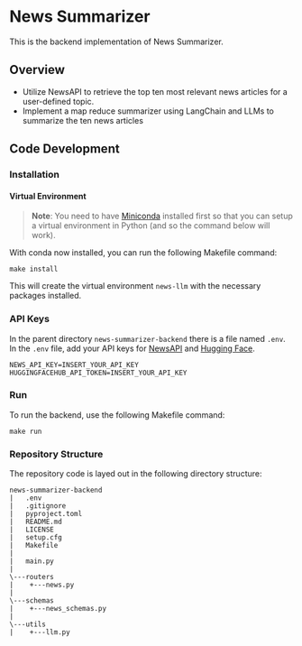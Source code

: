 # News Summarizer
This is the backend implementation of News Summarizer. 

## Overview
- Utilize NewsAPI to retrieve the top ten most relevant news articles for a user-defined topic. 
- Implement a map reduce summarizer using LangChain and LLMs to summarize the ten news articles

## Code Development 
### Installation
#### Virtual Environment
> **Note**: You need to have [Miniconda](https://docs.conda.io/en/latest/miniconda.html) installed first so that you can setup a virtual environment in Python (and so the command below will work).

With conda now installed, you can run the following Makefile command:
```
make install
```
This will create the virtual environment `news-llm` with the necessary packages installed.

### API Keys
In the parent directory `news-summarizer-backend` there is a file named `.env`.
In the `.env` file, add your API keys for [NewsAPI](https://newsapi.org/) and [Hugging Face](https://huggingface.co/).
```
NEWS_API_KEY=INSERT_YOUR_API_KEY
HUGGINGFACEHUB_API_TOKEN=INSERT_YOUR_API_KEY
```
### Run
To run the backend, use the following Makefile command:
```
make run
```
### Repository Structure
The repository code is layed out in the following directory structure:
```
news-summarizer-backend
|   .env
|   .gitignore
|   pyproject.toml
|   README.md
|   LICENSE
|   setup.cfg
|   Makefile
|   
|   main.py
|
\---routers
|    +---news.py
|
\---schemas
|    +---news_schemas.py
|
\---utils
|    +---llm.py
```
